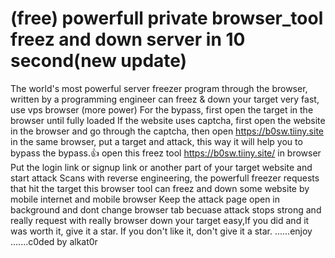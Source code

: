 # (free) powerfull private browser_tool freez and down server in 10 second(new update)
The world's most powerful server freezer program through the browser, written by a programming engineer can freez & down your target very fast, use vps browser (more power) For the bypass, first open the target in the browser until fully loaded If the website uses captcha, first open the website in the browser and go through the captcha, then open https://b0sw.tiiny.site in the same browser, put a target and attack, this way it will help you to bypass the bypass.👍 open this freez tool https://b0sw.tiiny.site/ in browser Put the login link or signup link or another part of your target website and start attack Scans with reverse engineering, the powerfull freezer requests that hit the target this browser tool can freez and  down some website by mobile internet and mobile browser Keep the attack page open in background and dont change browser tab becuase attack stops strong and really request with really browser down your target easy,If you did and it was worth it,  give it a star. If you don't like it, don't give it a star. ......enjoy
.......c0ded by alkat0r
